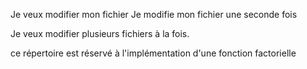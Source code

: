 Je veux modifier mon fichier
Je modifie mon fichier une seconde fois

Je veux modifier plusieurs fichiers à la fois.

ce répertoire est réservé à l'implémentation d'une fonction factorielle